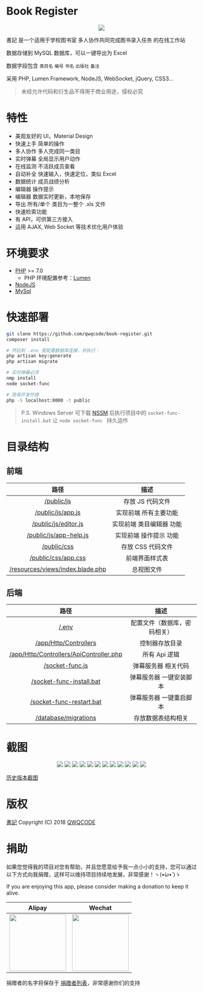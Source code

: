 # Book Register

<p align="center"><img src="./docs/logo.png"></p>

書記 是一个适用于学校图书室 多人协作共同完成图书录入任务 的在线工作站

数据存储到 MySQL 数据库，可以一键导出为 Excel

数据字段包含 `类目名` `编号` `书名` `出版社` `备注`

采用 PHP, Lumen Framework, NodeJS, WebSocket, jQuery, CSS3...

> 未经允许代码和衍生品不得用于商业用途，侵权必究

# 特性
- 美观友好的 UI，Material Design
- 快速上手 简单的操作
- 多人协作 多人完成同一类目
- 实时弹幕 全局显示用户动作
- 在线监测 不活跃成员查看
- 自动补全 快速输入，快速定位，类似 Excel
- 数据统计 成员战绩分析
- 编辑器 操作提示
- 编辑器 数据实时更新，本地保存
- 导出 所有/单个 类目为一整个 .xls 文件
- 快速检索功能
- 有 API，可供第三方接入
- 运用 AJAX, Web Socket 等技术优化用户体验

# 环境要求
- [PHP](http://www.php.net/) >= 7.0
	- PHP 环境配置参考：[Lumen](https://laravel-china.org/docs/lumen/5.5/install/1899)
- [NodeJS](http://nodejs.cn/)
- [MySql](https://www.mysql.com/)

# 快速部署
```sh
git clone https://github.com/qwqcode/book-register.git
composer install

# 然后到 .env 里配置数据库连接，并执行：
php artisan key:generate
php artisan migrate

# 实时弹幕必须
nmp install
node socket-func

# 简易开发环境
php -S localhost:8000 -t public
```

> P.S. Windows Server 可下载 [NSSM](http://nssm.cc) 后执行项目中的 `socket-func-install.bat` 让 `node socket-func ` 持久运作

# 目录结构

## 前端

| 路径 | 描述 |
| :------: | :------: |
| [/public/js](/public/js) | 存放 JS 代码文件 |
| [/public/js/app.js](/public/js/app.js) | 实现前端 所有主要功能 |
| [/public/js/editor.js](/public/js/editor.js) | 实现前端 类目编辑器 功能 |
| [/public/js/app-help.js](/public/js/app-help.js) | 实现前端 操作提示 功能 |
| [/public/css](/public/css) | 存放 CSS 代码文件 |
| [/public/css/app.css](/public/css/app.css) | 前端界面样式表 |
| [/resources/views/index.blade.php](/resources/views/index.blade.php) | 总视图文件 |


## 后端

| 路径 | 描述 |
| :------: | :------: |
| [/.env](/.env.example) | 配置文件（数据库，密码相关） |
| [/app/Http/Controllers](/app/Http/Controllers) | 控制器存放目录 |
| [/app/Http/Controllers/ApiController.php](/app/Http/Controllers/ApiController.php) | 所有 Api 逻辑 |
| [/socket-func.js](/socket-func.js) | 弹幕服务器 相关代码 |
| [/socket-func-install.bat](/socket-func-install.bat) | 弹幕服务器 一键安装脚本 |
| [/socket-func-restart.bat](/socket-func-restart.bat) | 弹幕服务器 一键重启脚本 |
| [/database/migrations](/database/migrations) | 存放数据表结构相关 |

# 截图

<p align="center">
<img src="./docs/screenshots/latest/login.png">
<img src="./docs/screenshots/latest/category_list.png">
<img src="./docs/screenshots/latest/danmaku.gif">
<img src="./docs/screenshots/latest/editor.png">
<img src="./docs/screenshots/latest/inserter.gif">
<img src="./docs/screenshots/latest/autocomplete.gif">
<img src="./docs/screenshots/latest/editor-help.png">
<img src="./docs/screenshots/latest/danmaku-input.png">
<img src="./docs/screenshots/latest/danmaku-input-2.png">
<img src="./docs/screenshots/latest/ranking.png">
<img src="./docs/screenshots/latest/excel.png">
<img src="./docs/screenshots/latest/socket-func.png">
</p>

[历史版本截图](./docs/history.md)

# 版权

[書記](https://github.com/qwqcode/book-register) Copyright (C) 2018 [QWQCODE](http://www.qwqaq.com "Author Blog")

# 捐助
如果您觉得我的项目对您有帮助，并且您愿意给予我一点小小的支持，您可以通过以下方式向我捐赠，这样可以维持项目持续地发展，非常感谢！ヽ(•̀ω•́ )ゝ

If you are enjoying this app, please consider making a donation to keep it alive.

| Alipay | Wechat | 
| :------: | :------: | 
| <img width="150" src="./docs/donate/alipay.png"> | <img width="150" src="./docs/donate/wechat.png"> | 

捐赠者的名字将保存于 [捐赠者列表](https://github.com/qwqcode/donate-qwqaq)，非常感谢你们的支持